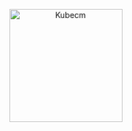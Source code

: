 <p align="center">
    <img src="docs/static/kubecm.png" title="KubeCM" alt="Kubecm" height="200" />
</p>

